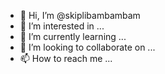 - 👋 Hi, I’m @skiplibambambam
- 👀 I’m interested in ...
- 🌱 I’m currently learning ...
- 💞️ I’m looking to collaborate on ...
- 📫 How to reach me ...

<!---
skiplibambambam/skiplibambambam is a ✨ special ✨ repository because its `README.md` (this file) appears on your GitHub profile.
You can click the Preview link to take a look at your changes.
--->
